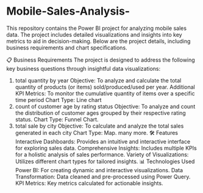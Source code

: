 # Mobile-Sales-Analysis-
This repository contains the Power BI project for analyzing mobile sales data. The project includes detailed visualizations and insights into key metrics to aid in decision-making. Below are the project details, including business requirements and chart specifications.

📋 Business Requirements
The project is designed to address the following key business questions through insightful data visualizations:
1. total quantity by year
Objective: To analyze and calculate the total quantity of products (or items) sold/produced/used per year.
Additional KPI Metrics: To monitor the cumulative quantity of items over a specific time period
Chart Type: Line chart
2. count of customer age by rating status
Objective: To analyze and count the distribution of customer ages grouped by their respective rating status.
Chart Type: Funnel Chart.
3. total sale by city
Objective: To calculate and analyze the total sales generated in each city
Chart Type: Map.
many more.
🛠️ Features
Interactive Dashboards: Provides an intuitive and interactive interface for exploring sales data.
Comprehensive Insights: Includes multiple KPIs for a holistic analysis of sales performance.
Variety of Visualizations: Utilizes different chart types for tailored insights.
📊 Technologies Used
Power BI: For creating dynamic and interactive visualizations.
Data Transformation: Data cleaned and pre-processed using Power Query.
KPI Metrics: Key metrics calculated for actionable insights.
